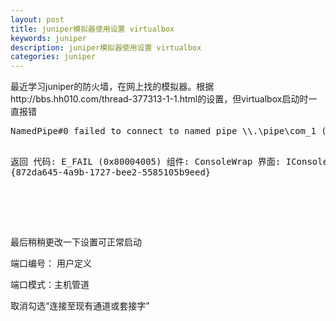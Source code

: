 ```yaml
---
layout: post
title: juniper模拟器使用设置 virtualbox
keywords: juniper
description: juniper模拟器使用设置 virtualbox
categories: juniper
---
```


最近学习juniper的防火墙，在网上找的模拟器。根据http://bbs.hh010.com/thread-377313-1-1.html的设置，但virtualbox启动时一直报错

<div class="cnblogs_Highlighter">
<pre class="brush:csharp;gutter:true;">NamedPipe#0 failed to connect to named pipe \\.\pipe\com_1 (VERR_FILE_NOT_FOUND).


返回 代码:
E_FAIL (0x80004005)
组件:
ConsoleWrap
界面:
IConsole {872da645-4a9b-1727-bee2-5585105b9eed}
</pre>
</div>
<p><img src="/images/blog/725676-20151007220317581-2016157882.png" alt="" />　</p>
<p>&nbsp;</p>
<p>最后稍稍更改一下设置可正常启动</p>
<p>端口编号： 用户定义</p>
<p>端口模式：主机管道</p>
<p>取消勾选&ldquo;连接至现有通道或套接字&rdquo;</p>
<p>&nbsp;</p>
<p><img src="/images/blog/725676-20151007220554190-963806800.png" alt="" /></p>
<p>&nbsp;</p>
    
